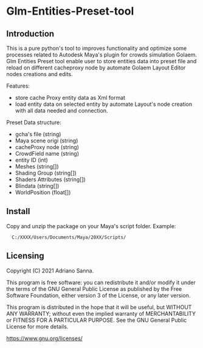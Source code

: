 # Glm-Entities-Preset-tool

Introduction
----------

This is a pure python's tool to improves functionality and optimize some processes related to Autodesk Maya's plugin for crowds simulation Golaem. 
Glm Entities Preset tool enable user to store entities data into preset file and reload on different cacheproxy node by automate Golaem Layout Editor nodes creations and edits.

Features:

* store cache Proxy entity data as Xml format
* load entity data on selected entity by automate Layout's node creation with all data needed and connection. 

Preset Data structure:

* gcha's file (string) 
* Maya scene origi (string) 
* cacheProxy node (string) 
* CrowdField name (string) 
* entity ID (int) 
* Meshes (string[]) 
* Shading Group (string[])
* Shaders Attributes (string[])
* Blindata (string[])
* WorldPosition (float[]) 



Install
-------

Copy and unzip the package on your Maya's script folder. 
Example:

      C:/XXXX/Users/Documents/Maya/20XX/Scripts/

Licensing
--------

Copyright (C) 2021  Adriano Sanna. 

This program is free software: you can redistribute it and/or modify
it under the terms of the GNU General Public License as published by
the Free Software Foundation, either version 3 of the License, or any later version.

This program is distributed in the hope that it will be useful,
but WITHOUT ANY WARRANTY; without even the implied warranty of
MERCHANTABILITY or FITNESS FOR A PARTICULAR PURPOSE.  See the
GNU General Public License for more details.

<https://www.gnu.org/licenses/>

